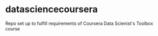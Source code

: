 # datasciencecoursera
Repo set up to fulfill requirements of Coursera Data Scienist's Toolbox course
